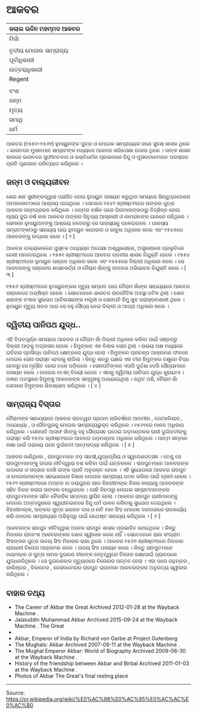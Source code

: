 # ଆକବର

| ଜଲାଲ ଉଦ୍ଦିନ ମହମ୍ମଦ ଆକବର |
| --- |
| ମିର୍ଜା |
|  |
| ତୃତୀୟ ମୋଗଲ ସାମ୍ରାଜ୍ୟ |
| ପୂର୍ବାଧିକାରୀ |
| ଉତ୍ତରାଧିକାରୀ |
| Regent |
|  |
| ବଂଶ |
| ଜନ୍ମ |
| ମୃତ୍ୟ |
| ସମାଧି |
| ଧର୍ମ |

ଆକବର (୧୫୫୬-୧୫୬୧) ହୁମାୟୁନଙ୍କ ପୁତ୍ର ଓ ମୋଗଲ ସାମ୍ରାଜ୍ୟର ଜଣେ ସୁଦକ୍ଷ ଶାସକ ଥିଲେ । ଭାରତରେ ମୁସଲମାନ ସମ୍ରାଟଙ୍କ ମଧ୍ୟରେ ଆକବର ସର୍ବାପେକ୍ଷା ଉଦାର ଥିଲେ । ତାଙ୍କ ଶାସନ କାଳରେ ଭାରତରେ ସୁଫୀମତବାଦ ଓ ଭକ୍ତିଧର୍ମର ପ୍ରଭାବରେ ହିନ୍ଦୁ ଓ ମୁସଲମାନମାନେ ପରସ୍ପର ପ୍ରତି ଘୃଣାଭାବ ପରିତ୍ୟାଗ କରିଥିଲେ ।

## ଜନ୍ମ ଓ ବାଲ୍ୟଜୀବନ

ଶେର ଶାହ ସୁରୀଙ୍କଦ୍ୱାରା ପରାଜିତ ହୋଇ ହୁମାୟୁନ ପଳାୟନ କରୁଥିବା ସମୟରେ ସିନ୍ଧୁପ୍ରଦେଶର ଅମରକୋଟଠାରେ ଆଶ୍ରୟ ପାଇଥିଲେ । ସେଠାରେ ୧୫୪୨ ଖ୍ରୀଷ୍ଟାବ୍ଦରେ ତାଙ୍କର ପୁତ୍ର ଆକବର ଜନ୍ମଗ୍ରହଣ କରିଥିଲେ । ଜନ୍ମର ବର୍ଷକ ପରେ ପିତାମାତାଙ୍କଠାରୁ ବିଚ୍ଛିନ୍ନ ହୋଇ ପ୍ରାୟ ଦୁଇ ବର୍ଷ କାଳ ଆକବର ତାଙ୍କର ପିତୃବ୍ୟ ଆସ୍କାରୀ ଓ କାମରାନଙ୍କ ପାଖରେ ରହିଥିଲେ । ସେମାନେ ହୁମାୟୁଅନଙ୍କୁ ଆଶ୍ରୟ ନଦେବାରୁ ସେ ପାରସ୍ୟକୁ ପଳେଇଗଲେ । ପାରସ୍ୟ ସମ୍ରାଟଙ୍କଠାରୁ ସାହାଯ୍ୟ ପାଇ ହୁମାୟୁନ କାନ୍ଦାହାର ଓ କାବୁଲ ଅଧିକାର କଲେ ଏବଂ ୧୫୪୫ରେ ଆକବରଙ୍କୁ ଉଦ୍ଧାର କଲେ । [ ୨ ]

ଆକବର ବାଲ୍ୟକାଳରେ ପୁସ୍ତକ ଅଧ୍ୟୟନ ଅପେକ୍ଷା ଅଶ୍ୱାରୋହଣ, ଅସ୍ତ୍ରଚାଳନା ପ୍ରଭୃତିରେ ବେଶୀ ମନଦେଇଥିଲେ । ୧୫୫୧ ଖ୍ରୀଷ୍ଟାବ୍ଦରେ ଆକବର ଗଜନୀର ଶାସକ ନିଯୁକ୍ତି ହେଲେ । ୧୫୫୪ ଖ୍ରୀଷ୍ଟାବ୍ଦରେ ହୁମାୟୁନ ପଞ୍ଜାବ ଅଧିକାର କଲେ ଏବଂ ୧୫୫୫ରେ ଦିଲ୍ଲୀ ଅଧିକାର କଲେ । ସେ ଆକବରଙ୍କୁ ପଞ୍ଜାବର ଶାସନକର୍ତ୍ତା ଓ ବୈରାମ ଖାଁଙ୍କୁ ତାଙ୍କର ଅଭିଭାବକ ନିଯୁକ୍ତି କଲେ । [ ୩ ]

୧୫୫୬ ଖ୍ରୀଷ୍ଟାବ୍ଦରେ ହୁମାୟୁନଙ୍କର ମୃତ୍ୟୁ ସମ୍ବାଦ ପାଇ ବୈରାମ ଖାଁଙ୍କ ସାହାଯ୍ୟରେ ଆକବର ପଞ୍ଜାବରେ ଅଭ୍ଷିକ୍ତ ହେଲେ । ସେତେବେଳେ ଭାରତର ରାଜନୈତିକ ଅବସ୍ଥା ଜଟିଳ ଥିଲା । ଶେର ଶାହଙ୍କ ବଂଶର ସୁଲତାନ ଆଦିଲସାହଙ୍କ ମନ୍ତ୍ରୀ ଓ ସେନାପତି ହିମୁ ଖୁବ ପରାକ୍ରମଶାଳୀ ଥିଲେ । ହୁମାୟୁନ ମୃତ୍ୟୁ ଖବର ପାଇ ସେ ବହୁ ସୈନ୍ୟ ନେଇ ଦିଲ୍ଲୀ ଓ ଆଗ୍ରା ଅଧିକାର କଲେ ।

## ଦ୍ୱିତୀୟ ପାନିପଥ ଯୁଦ୍ଧ..

ଏହି ବିପଦପୂର୍ଣ୍ଣ ସମୟରେ ଆକବର ଓ ବୈରାମ ଖାଁ ଦିଲ୍ଲୀ ଅଧିକାର କରିବା ପାଇଁ ପଞ୍ଜବରୁ ଦିଲ୍ଲୀ ଆଡ଼କୁ ଅଗ୍ରସର ହେଲେ । ହିମୁଙ୍କର ଏକ ବିଶାଳ ସେନା ଥିଲା । ଉଭୟ ପକ୍ଷ ମଧ୍ୟରେ ଇତିହାସ ପ୍ରସିଦ୍ଧ ପାନିପଥ କ୍ଷେତ୍ରରେ ଯୁଦ୍ଧ ହେଲା । ହିମୁଙ୍କର ପ୍ରଚଣ୍ଡ ଆକ୍ରମଣ ଫଳରେ ମୋଗଲ ସେନା ପରାସ୍ତ ହେବାକୁ ଲାଗିଲା । କିନ୍ତୁ ଶତ୍ରୁ ପକ୍ଷର ଏକ ତୀର ହିମୁଙ୍କର ଚକ୍ଷୁରେ ବିଦ୍ଧ ହେବାରୁ ସେ ମୂର୍ଚ୍ଛିତ ହୋଇ ତଳେ ପଡ଼ିଗଲେ । ସେନାପତିଙ୍କର ଏପରି ଦୁର୍ଦ୍ଦଶା ଦେଖି ସୈନ୍ୟମାନେ ପଳାୟନ କଲେ । ମୋଗଲ ମାଏନ୍ ବିଜୟୀ ହେଲେ । ଏହାକୁ ଦ୍ୱିତୀୟ ପାନିପଥ ଯୁଦ୍ଧ କୁହାଯାଏ । ଅଜ୍ଞାନ ଅବସ୍ଥାରେ ହିମୁଙ୍କୁ ଆକବରଙ୍କ ସମ୍ମୁଖକୁ ଅଣାଯାଇଥିଲା । କଥିତ ଅଛି, ବୈରାମ ଖାଁ ସେଠାରେ ହିମୁଙ୍କର ଶିରଶ୍ଛେଦ କରିଥିଲେ । [ ୪ ]

## ସାମ୍ରାଜ୍ୟ ବିସ୍ତାର

ବୈରାମଙ୍କ ସାହାଯ୍ୟରେ ଆକବର ରାଜତ୍ୱର ପ୍ରଥମ ଚାରିବର୍ଷରେ ଆଜମୀର , ଗୋଆଲିୟର , ଅଯୋଧ୍ୟା , ଓ ଜୌନପୁରକୁ ମୋଗଲ ସାମ୍ରାଜ୍ୟଭୁକ୍ତ କରିଥିଲେ । ୧୫୬୧ରେ ମାଳବ ଅଧିକାର କରିଥିଲେ । ସେନାପତି ଆସଫ ଖାଁଙ୍କୁ ବହୁ ସୈନ୍ୟସହ ପଠେଇ ଗଦ଼ମଣ୍ଡଳର ରାଣୀ ଦୁର୍ଗାବତୀଙ୍କୁ ପରାସ୍ତ କରି ୧୫୬୪ ଖ୍ରୀଷ୍ଟାବ୍ଦରେ ଆକବର ଗଡ଼ମଣ୍ଡଳ ଅଧିକାର କରିଥିଲେ । ଆତ୍ମ ସମ୍ମାନ ରକ୍ଷା ପାଇଁ ପରାଜୟ ପରେ ଦୁର୍ଗାବତୀ ଆତ୍ମହତ୍ୟା କରିଥିଲେ । [ ୫ ]

ଆକବର ଜାଣିଥିଲେ , ରାଜପୁତମାନେ ବଡ଼ ସାହସୀ,ଯୁଦ୍ଧପ୍ରିୟ ଓ ସ୍ୱଦେଶବତ୍ସଳ । ତେଣୁ ସେ ରାଜପୁତମାନଙ୍କୁ ଉଦାର ନୀତିଦ୍ୱାରା ବଶ କରିବା ପାଇଁ ଯତ୍ନକଲେ । ରାଜପୁତମାନେ ଆକବରଙ୍କ ଉଦାରତା ଓ ସଦ୍ଭାବ ଦେଖି ତାଙ୍କ ପ୍ରତି ଅନୁରକ୍ତ ହେଲେ । ଏହି ସୁଯୋଗରେ ଆକବର ରାଜପୁତ ଓ ମୋଗଲମାନଙ୍କ ସହଯୋଗରେ ବିଶାଳ ମୋଗଲ ସାମ୍ରାଜ୍ୟ ଗଠନ କରିବା ପାଇଁ ବ୍ରତୀ ହେଲେ । ୧୫୬୨ ଖ୍ରୀଷ୍ଟାବ୍ଦରେ ଅମ୍ବର ବା ଜୟପୁରର ରାଜା ବିହାରୀମଲ୍ଲ ନିଜର କନ୍ୟାକୁ ଆକବରଙ୍କ ସହିତ ବିବାହ କରାଇ ତାଙ୍କର ବନ୍ଧୁହେଲେ । ସେହି ଦିନଠାରୁ ମୋଗଲ ସମ୍ରାଟମାନଙ୍କର ରାଜପୁତମାନଙ୍କ ସହିତ ବୈବାହିକ ସମ୍ବନ୍ଧ ସ୍ଥାପିତ ହେଲା । ଆକବର ରାଜପୁତ ରାଣୀମାନଙ୍କୁ ମୋଗଲ ଅନ୍ତଃପୁରରେ ସ୍ୱାଧୀନଭାବରେ ହିନ୍ଦୁ ଧର୍ମ ପାଳନ କରିବାକୁ ସୁଯୋଗ ଦେଇଥିଲେ । ବିହାରୀମଲ୍ଲ, ତାଙ୍କର ପୁତ୍ର ଭଗବନ ଦାସ ଓ ନାତି ମାନ ସିଂହ ମୋଗଲ ଦରବାରରେ ରାଜକାର୍ଯ୍ୟ କରି ମୋଗଲ ସାମ୍ରାଜ୍ୟର ଅଭିବୃଦ୍ଧି ପାଇଁ ଯଥେଷ୍ଟ ସାହାଯ୍ୟ କରିଥିଲେ । [ ୬ ]

ଆକବରଙ୍କ ରାଜପୁତ ନୀତିଦ୍ୱାରା ଅନେକ ରାଜପୁତ ଶାସକ ପ୍ରଭାବିତ ହୋଇଥିଲେ । କିନ୍ତୁ ମିବାରର ରାଜବଂଶ ଆକବରଙ୍କର ବଶତା ସ୍ୱୀକାର କଲେ ନାହିଁ । ସେତେବେଳେ ରାଣା ସଂଗ୍ରାମ ସିଂହଙ୍କର ପୁତ୍ର ଉଦୟ ସିଂହ ମିବାରର ରାଣା ଥିଲେ । ଆକବର ୧୫୬୭ ଖ୍ରୀଷ୍ଟାବ୍ଦରେ ମିବାରର ରାଜଧାନୀ ଚିତୋର ଆକ୍ରମଣ କଲେ । ଉଦୟ ସିଂହ ପଳାୟନ କଲେ । କିନ୍ତୁ ରାଜପୁତମାନେ ଜୟମଲ୍ଲ ଓ ପୁତ୍ତା ନାମକ ଦୁଇଜଣ ବୀରଙ୍କ ନେତୃତ୍ତ୍ୱରେ ଚିତୋର ରକ୍ଷାପାଇଁ ପ୍ରାଣପଣେ ଯୁଦ୍ଧକରିଥିଲେ । ସେ ଦୁଇଜଣଙ୍କ ମୃତ୍ୟୁପରେ ଚିତୋରର ପତ୍ତନ ହେଲା । ଏହା ପରେ ରନ୍ଥମ୍ବର , କାଲିଞ୍ଜର , ବିକାନେର , ଜେସଲମେରର ରାଜପୁତ ରାଜାମନେ ଆକବରଙ୍କର ଅନୁଗତ୍ୟ ସ୍ୱୀକାର କରିଥିଲେ ।

## ବାହାର ତଥ୍ୟ

- The Career of Akbar the Great Archived 2012-01-28 at the Wayback Machine .
- Jalaluddin Muhammad Akbar Archived 2015-09-24 at the Wayback Machine . The Great
- 
- Akbar, Emperor of India by Richard von Garbe at Project Gutenberg
- The Mughals: Akbar Archived 2007-09-11 at the Wayback Machine .
- The Mughal Emperor Akbar: World of Biography Archived 2009-06-30 at the Wayback Machine .
- History of the friendship between Akbar and Birbal Archived 2011-01-03 at the Wayback Machine .
- Photos of Akbar The Great's final resting place

---
Source: https://or.wikipedia.org/wiki/%E0%AC%86%E0%AC%95%E0%AC%AC%E0%AC%B0
